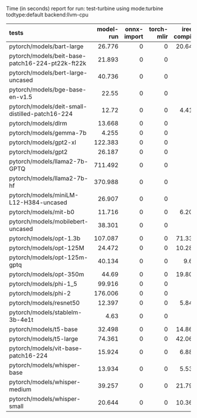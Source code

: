 Time (in seconds) report for run: test-turbine using mode:turbine todtype:default backend:llvm-cpu

| tests                                            |   model-run |   onnx-import |   torch-mlir |   iree-compile |   inference |
|:-------------------------------------------------|------------:|--------------:|-------------:|---------------:|------------:|
| pytorch/models/bart-large                        |      26.776 |             0 |            0 |         20.645 |      21.548 |
| pytorch/models/beit-base-patch16-224-pt22k-ft22k |      21.893 |             0 |            0 |          0     |       0     |
| pytorch/models/bert-large-uncased                |      40.736 |             0 |            0 |          0     |       0     |
| pytorch/models/bge-base-en-v1.5                  |      22.55  |             0 |            0 |          0     |       0     |
| pytorch/models/deit-small-distilled-patch16-224  |      12.72  |             0 |            0 |          4.416 |       0.468 |
| pytorch/models/dlrm                              |      13.668 |             0 |            0 |          0     |       0     |
| pytorch/models/gemma-7b                          |       4.255 |             0 |            0 |          0     |       0     |
| pytorch/models/gpt2-xl                           |     122.383 |             0 |            0 |          0     |       0     |
| pytorch/models/gpt2                              |      26.187 |             0 |            0 |          0     |       0     |
| pytorch/models/llama2-7b-GPTQ                    |     711.492 |             0 |            0 |          0     |       0     |
| pytorch/models/llama2-7b-hf                      |     370.988 |             0 |            0 |          0     |       0     |
| pytorch/models/miniLM-L12-H384-uncased           |      26.907 |             0 |            0 |          0     |       0     |
| pytorch/models/mit-b0                            |      11.716 |             0 |            0 |          6.206 |       0.471 |
| pytorch/models/mobilebert-uncased                |      38.301 |             0 |            0 |          0     |       0     |
| pytorch/models/opt-1.3b                          |     107.087 |             0 |            0 |         71.339 |      22.765 |
| pytorch/models/opt-125M                          |      24.472 |             0 |            0 |         10.283 |      12.042 |
| pytorch/models/opt-125m-gptq                     |      40.134 |             0 |            0 |          9.68  |      18.74  |
| pytorch/models/opt-350m                          |      44.69  |             0 |            0 |         19.803 |      14.263 |
| pytorch/models/phi-1_5                           |      99.916 |             0 |            0 |          0     |       0     |
| pytorch/models/phi-2                             |     176.006 |             0 |            0 |          0     |       0     |
| pytorch/models/resnet50                          |      12.397 |             0 |            0 |          5.846 |       0.439 |
| pytorch/models/stablelm-3b-4e1t                  |       4.63  |             0 |            0 |          0     |       0     |
| pytorch/models/t5-base                           |      32.498 |             0 |            0 |         14.868 |      21.142 |
| pytorch/models/t5-large                          |      74.361 |             0 |            0 |         42.065 |      44.575 |
| pytorch/models/vit-base-patch16-224              |      15.924 |             0 |            0 |          6.888 |       1.544 |
| pytorch/models/whisper-base                      |      13.934 |             0 |            0 |          5.538 |      17.019 |
| pytorch/models/whisper-medium                    |      39.257 |             0 |            0 |         21.791 |      26.183 |
| pytorch/models/whisper-small                     |      20.644 |             0 |            0 |         10.362 |      25.92  |
